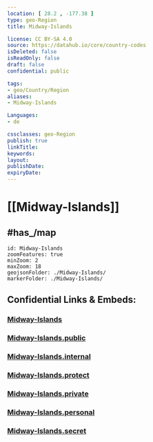 ```yaml
---
location: [ 28.2 , -177.38 ] 
type: geo-Region
title: Midway-Islands

license: CC BY-SA 4.0
source: https://datahub.io/core/country-codes
isDeleted: false
isReadOnly: false
draft: false
confidential: public

tags:
- geo/Country/Region
aliases:
- Midway-Islands

Languages:
- de

cssclasses: geo-Region
publish: true
linkTitle: 
keywords: 
layout: 
publishDate: 
expiryDate: 
---
```


# [[Midway-Islands]] 


## #has_/map 


```leaflet
id: Midway-Islands
zoomFeatures: true 
minZoom: 2 
maxZoom: 18
geojsonFolder: ./Midway-Islands/
markerFolder: ./Midway-Islands/
```


## Confidential Links & Embeds: 

### [Midway-Islands](/_Standards/Earth/Continent/America~North/USA/USA~Islands/Counties/Midway-Islands.md) 

### [Midway-Islands.public](/_public/Earth/Continent/America~North/USA/USA~Islands/Counties/Midway-Islands.public.md) 

### [Midway-Islands.internal](/_internal/Earth/Continent/America~North/USA/USA~Islands/Counties/Midway-Islands.internal.md) 

### [Midway-Islands.protect](/_protect/Earth/Continent/America~North/USA/USA~Islands/Counties/Midway-Islands.protect.md) 

### [Midway-Islands.private](/_private/Earth/Continent/America~North/USA/USA~Islands/Counties/Midway-Islands.private.md) 

### [Midway-Islands.personal](/_personal/Earth/Continent/America~North/USA/USA~Islands/Counties/Midway-Islands.personal.md) 

### [Midway-Islands.secret](/_secret/Earth/Continent/America~North/USA/USA~Islands/Counties/Midway-Islands.secret.md)

